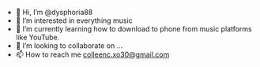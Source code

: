 - 👋 Hi, I’m @dysphoria88
- 👀 I’m interested in everything music 
- 🌱 I’m currently learning how to download to phone from music platforms like YouTube. 
- 💞️ I’m looking to collaborate on ...
- 📫 How to reach me colleenc.xo30@gmail.com

<!---
dysphoria88/dysphoria88 is a ✨ special ✨ repository because its `README.md` (this file) appears on your GitHub profile.
You can click the Preview link to take a look at your changes.
--->
